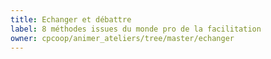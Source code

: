```yaml
---
title: Echanger et débattre
label: 8 méthodes issues du monde pro de la facilitation
owner: cpcoop/animer_ateliers/tree/master/echanger
---
```

